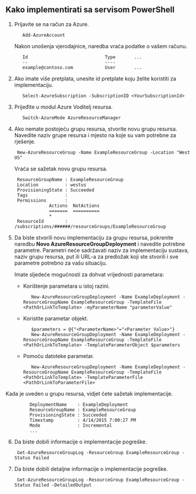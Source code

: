 ## <a name="how-to-deploy-with-powershell"></a>Kako implementirati sa servisom PowerShell

1. Prijavite se na račun za Azure.

          Add-AzureAccount

   Nakon unošenja vjerodajnice, naredba vraća podatke o vašem računu.

          Id                             Type       ...
          --                             ----    
          example@contoso.com            User       ...   

2. Ako imate više pretplata, unesite id pretplate koju želite koristiti za implementaciju. 

          Select-AzureSubscription -SubscriptionID <YourSubscriptionId>

3. Prijeđite u modul Azure Voditelj resursa.

          Switch-AzureMode AzureResourceManager

4. Ako nemate postojeću grupu resursa, stvorite novu grupu resursa. Navedite naziv grupe resursa i mjesto na koje su vam potrebne za rješenje.

        New-AzureResourceGroup -Name ExampleResourceGroup -Location "West US"

   Vraća se sažetak novu grupu resursa.

        ResourceGroupName : ExampleResourceGroup
        Location          : westus
        ProvisioningState : Succeeded
        Tags              :
        Permissions       :
                    Actions  NotActions
                    =======  ==========
                    *
        ResourceId        : /subscriptions/######/resourceGroups/ExampleResourceGroup

5. Da biste stvorili novu implementaciju za grupu resursa, pokrenite naredbu **Novo AzureResourceGroupDeployment** i navedite potrebne parametre. Parametri neće sadržavati naziv za implementaciju sustava, naziv grupu resursa, put ili URL-a za predložak koji ste stvorili i sve parametre potrebno za vašu situaciju. 
   
   Imate sljedeće mogućnosti za dohvat vrijednosti parametara: 
   
   - Korištenje parametara u istoj razini.

            New-AzureResourceGroupDeployment -Name ExampleDeployment -ResourceGroupName ExampleResourceGroup -TemplateFile <PathOrLinkToTemplate> -myParameterName "parameterValue"

   - Koristite parametar objekt.

            $parameters = @{"<ParameterName>"="<Parameter Value>"}
            New-AzureResourceGroupDeployment -Name ExampleDeployment -ResourceGroupName ExampleResourceGroup -TemplateFile <PathOrLinkToTemplate> -TemplateParameterObject $parameters

   - Pomoću datoteke parametar.

            New-AzureResourceGroupDeployment -Name ExampleDeployment -ResourceGroupName ExampleResourceGroup -TemplateFile <PathOrLinkToTemplate> -TemplateParameterFile <PathOrLinkToParameterFile>

  Kada je uveden u grupu resursa, vidjet ćete sažetak implementacije.

             DeploymentName    : ExampleDeployment
             ResourceGroupName : ExampleResourceGroup
             ProvisioningState : Succeeded
             Timestamp         : 4/14/2015 7:00:27 PM
             Mode              : Incremental
             ...

6. Da biste dobili informacije o implementacije pogreške.

        Get-AzureResourceGroupLog -ResourceGroup ExampleResourceGroup -Status Failed

7. Da biste dobili detaljne informacije o implementacije pogreške.

        Get-AzureResourceGroupLog -ResourceGroup ExampleResourceGroup -Status Failed -DetailedOutput
